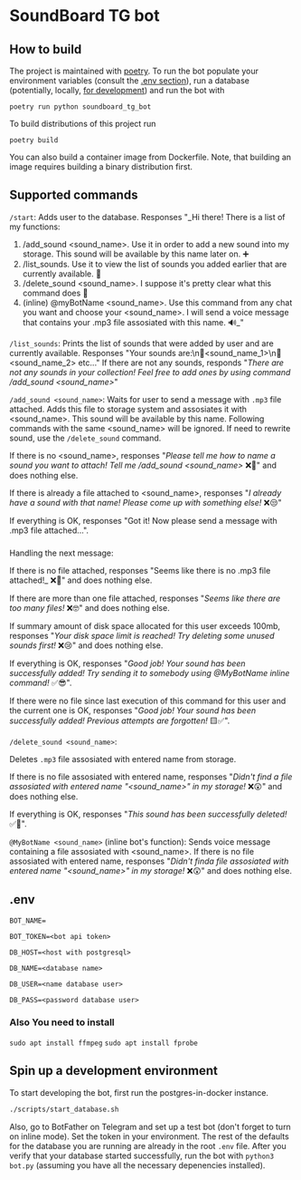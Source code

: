 # SoundBoard TG bot

## How to build

The project is maintained with [poetry](https://python-poetry.org/).
To run the bot populate your environment variables (consult the [.env section](#env)),
run a database (potentially, locally, [for development](#spin-up-a-development-environment))
and run the bot with

``` shell
poetry run python soundboard_tg_bot
```

To build distributions of this project run

``` shell
poetry build
```

You can also build a container image from Dockerfile. Note, that building an
image requires building a binary distribution first.

## Supported commands

`/start`:
Adds user to the database. Responses "_Hi there! There is a list of my functions:

1) /add_sound <sound_name>. Use it in order to add a new sound into my storage.
This sound will be available by this name later on. ➕
2) /list_sounds. Use it to view the list of sounds you added earlier that are
currently available. 📌
3) /delete_sound <sound_name>. I suppose it's pretty clear what this command
does 🧐
4) (inline) @myBotName <sound_name>. Use this command from any chat you want
and choose your <sound_name>. I will send a voice message that contains your
.mp3 file assosiated with this name. 🔊_"

`/list_sounds`:
Prints the list of sounds that were added by user and are currently available.
Responses "Your sounds are:\n📌<sound_name_1>\n📌<sound_name_2> etc..."
If there are not any sounds, responds "_There are not any sounds in your
collection! Feel free to add ones by using command /add_sound <sound_name>_"

`/add_sound <sound_name>`:
Waits for user to send a message with `.mp3` file attached.
Adds this file to storage system and assosiates it with <sound_name>.
This sound will be available by this name. Following commands with the same
<sound_name> will be ignored. If need to rewrite sound, use the `/delete_sound` command.

If there is no <sound_name>, responses "_Please tell me how to name a sound you
want to attach! Tell me /add_sound <sound_name>_ ❌🤔" and does nothing else.

If there is already a file attached to <sound_name>, responses "_I already have
a sound with that name! Please come up with something else!_ ❌😒"

If everything is OK, responses "Got it! Now please send a message with .mp3 file
attached...".

###

Handling the next message:

If there is no file attached, responses "Seems like there is no .mp3 file
attached!_ ❌🧐" and does nothing else.

If there are more than one file attached, responses "_Seems like there are too
many files!_ ❌🤓" and does nothing else.

If summary amount of disk space allocated for this user exceeds 100mb, responses
"_Your disk space limit is reached! Try deleting some unused sounds first!_ ❌😢"
and does nothing else.

If everything is OK, responses "_Good job! Your sound has been successfully
added! Try sending it to somebody using @MyBotName inline command!_ ✅😎".

If there were no file since last execution of this command for this user and the
current one is OK, responses "_Good job! Your sound has been successfully added!
Previous attempts are forgotten!_ 🟨✅".

`/delete_sound <sound_name>`:

Deletes `.mp3` file assosiated with entered name from storage.

If there is no file assosiated with entered name, responses
"_Didn't find a file assosiated with entered name "<sound_name>" in my
storage!_ ❌😲" and does nothing else.

If everything is OK, responses "_This sound has been successfully deleted!_ ✅👾".

`@MyBotName <sound_name>` (inline bot's function):
Sends voice message containing a file assosiated with <sound_name>.
If there is no file assosiated with entered name, responses "_Didn't finda file
assosiated with entered name "<sound_name>" in my storage!_ ❌😲" and does
nothing else.

## .env

```.env
BOT_NAME=

BOT_TOKEN=<bot api token>

DB_HOST=<host with postgresql>

DB_NAME=<database name>
 
DB_USER=<name database user>

DB_PASS=<password database user>
```

### Also You need to install

```sudo apt install ffmpeg```
```sudo apt install fprobe```

## Spin up a development environment

To start developing the bot, first run the postgres-in-docker instance.

```bash
./scripts/start_database.sh
```

Also, go to BotFather on Telegram and set up a test bot (don't forget to turn on
inline mode). Set the token in your environment. The rest of the defaults for the
database you are running are already in the root `.env` file. After you verify
that your database started successfully, run the bot with `python3 bot.py`
(assuming you have all the necessary depenencies installed).
